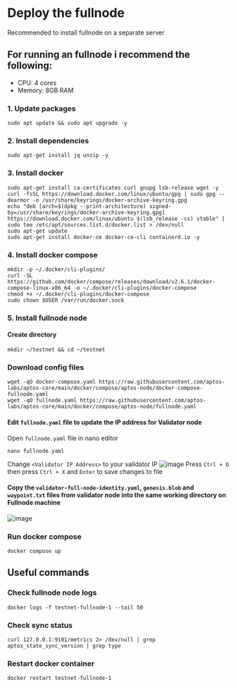 # Deploy the fullnode
Recommended to install fullnode on a separate server
## For running an fullnode i recommend the following:

- CPU: 4 cores 
- Memory: 8GB RAM

### 1. Update packages
```
sudo apt update && sudo apt upgrade -y
```
### 2. Install dependencies
```
sudo apt-get install jq unzip -y
```

### 3. Install docker
```
sudo apt-get install ca-certificates curl gnupg lsb-release wget -y
curl -fsSL https://download.docker.com/linux/ubuntu/gpg | sudo gpg --dearmor -o /usr/share/keyrings/docker-archive-keyring.gpg
echo "deb [arch=$(dpkg --print-architecture) signed-by=/usr/share/keyrings/docker-archive-keyring.gpg] https://download.docker.com/linux/ubuntu $(lsb_release -cs) stable" | sudo tee /etc/apt/sources.list.d/docker.list > /dev/null
sudo apt-get update
sudo apt-get install docker-ce docker-ce-cli containerd.io -y
```

### 4. Install docker compose
```
mkdir -p ~/.docker/cli-plugins/
curl -SL https://github.com/docker/compose/releases/download/v2.6.1/docker-compose-linux-x86_64 -o ~/.docker/cli-plugins/docker-compose
chmod +x ~/.docker/cli-plugins/docker-compose
sudo chown $USER /var/run/docker.sock
```

### 5. Install fullnode node
#### Create directory
```
mkdir ~/testnet && cd ~/testnet
```


### Download config files
```
wget -qO docker-compose.yaml https://raw.githubusercontent.com/aptos-labs/aptos-core/main/docker/compose/aptos-node/docker-compose-fullnode.yaml
wget -qO fullnode.yaml https://raw.githubusercontent.com/aptos-labs/aptos-core/main/docker/compose/aptos-node/fullnode.yaml
```

#### Edit `fullnode.yaml` file to update the IP address for Validator node
Open `fullnode.yaml` file in nano editor
```
nano fullnode.yaml
```

Change `<Validator IP Address>` to your validator IP
![image](https://user-images.githubusercontent.com/95987354/185751546-2dea9366-b901-4206-8f42-846a975fc653.png)
Press `Ctrl + O` then press `Ctrl + X` and `Enter` to save changes to file

#### Copy the `validator-full-node-identity.yaml`, `genesis.blob` and `waypoint.txt` files from validator node into the same working directory on Fullnode machine
![image](https://user-images.githubusercontent.com/95987354/185796510-c12f53fa-468a-4bc1-8900-2c2e5f90a513.png)


### Run docker compose
```
docker compose up
```

## Useful commands
### Check fullnode node logs
```
docker logs -f testnet-fullnode-1 --tail 50
```

### Check sync status
```
curl 127.0.0.1:9101/metrics 2> /dev/null | grep aptos_state_sync_version | grep type
```

### Restart docker container
```
docker restart testnet-fullnode-1 
```

